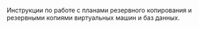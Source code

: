 Инструкции по работе с планами резервного копирования и резервными копиями виртуальных машин и баз данных.